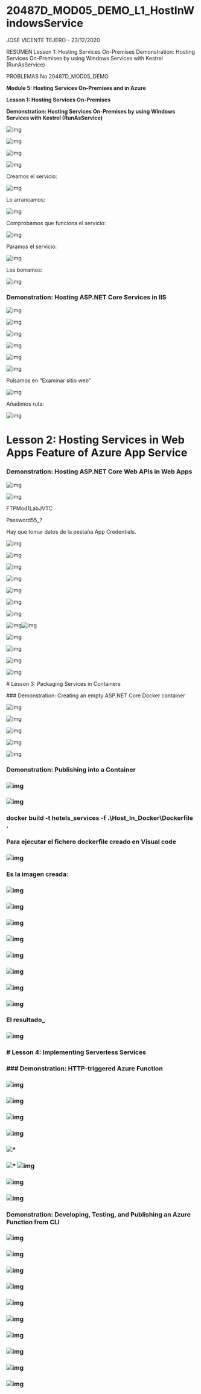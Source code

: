 # 20487D_MOD05_DEMO_L1_HostInWindowsService

JOSE VICENTE TEJERO - 23/12/2020

RESUMEN
Lesson 1: Hosting Services On-Premises
Demonstration: Hosting Services On-Premises by using Windows Services with Kestrel (RunAsService)

PROBLEMAS
No
20487D_MOD05_DEMO

**Module 5: Hosting Services On-Premises and in Azure**

**Lesson 1: Hosting Services On-Premises**

**Demonstration: Hosting Services On-Premises by using Windows Services with Kestrel (RunAsService)**

 

 

![img](clip_image002.png)

![img](clip_image004.png)

 

![img](clip_image006.png)

 

![img](clip_image008.png)

 

Creamos el servicio:

 

![img](clip_image010.png)

 

Lo arrancamos:

 

![img](clip_image012.png)

 

Comprobamos que funciona el servicio:

![img](clip_image013.png)

 

Paramos el servicio:

 

![img](clip_image015.png)

Los borramos:

 

![img](clip_image017.png)

### Demonstration: Hosting ASP.NET Core Services in IIS

![img](clip_image019.png)

 

![img](clip_image020.png)

 

![img](clip_image022.png)

![img](clip_image024.png)

 

![img](clip_image026.png)

 

![img](clip_image028.png)

Pulsamos en “Examinar sitio web”

![img](clip_image030.png)

 

Añadimos ruta:

 

![img](clip_image031.png)

 

# Lesson 2: Hosting Services in Web Apps Feature of Azure App Service

### Demonstration: Hosting ASP.NET Core Web APIs in Web Apps

 

![img](clip_image033.png)

 

![img](clip_image035.png)

 

FTPMod1LabJVTC

Password55_?

Hay que tomar datos de la pestaña App Credentials.

![img](clip_image037.png)

![img](clip_image039.png)

 

![img](clip_image041.png)

 

![img](clip_image043.png)

 

![img](clip_image045.png)

 

![img](clip_image047.png)

 

![img](clip_image049.png)

![img](clip_image051.png)![img](clip_image053.png)

![img](clip_image055.png)

![img](clip_image057.png)

![img](clip_image059.png)

 

![img](clip_image061.png)

\# Lesson 3: Packaging Services in Containers

\### Demonstration: Creating an empty ASP.NET Core Docker container

 

![img](clip_image063.png)

![img](clip_image065.png)

![img](clip_image067.png)

![img](clip_image069.png)

![img](clip_image070.png)

### Demonstration: Publishing into a Container

### ![img](clip_image072.png)

### ![img](clip_image074.png)

### docker build -t hotels_services -f .\Host_In_Docker\Dockerfile .

### Para ejecutar el fichero dockerfile creado en Visual code

### ![img](clip_image076.png)

###  

### Es la imagen creada:

### ![img](clip_image078.png)

### ![img](clip_image080.png)

### ![img](clip_image082.png)

### ![img](clip_image084.png)

###  

### ![img](clip_image085.png)

### ![img](clip_image087.png)

###  

### ![img](clip_image089.png)

###  

### ![img](clip_image091.png)

### El resultado_

### ![img](clip_image093.png)

###  

### 

###   

### # Lesson 4: Implementing Serverless Services

### ### Demonstration: HTTP-triggered Azure Function

### ![img](clip_image003.png)

### ![img](file:///C:/Users/josev/AppData/Local/Temp/msohtmlclip1/01/clip_image005.png)

###  

### ![img](clip_image007.png)

###  

### ![img](clip_image009.png)

### ![*](file:///C:/Users/josev/AppData/Local/Temp/msohtmlclip1/01/clip_image001.png) 

### ![*](file:///C:/Users/josev/AppData/Local/Temp/msohtmlclip1/01/clip_image001.png) ![img](file:///C:/Users/josev/AppData/Local/Temp/msohtmlclip1/01/clip_image010.png)

### ![img](clip_image012.png)

###  

### ![img](file:///C:/Users/josev/AppData/Local/Temp/msohtmlclip1/01/clip_image014.png)

###  

### Demonstration: Developing, Testing, and Publishing an Azure Function from CLI

### ![img](clip_image016.png)

### ![img](clip_image018.png)

###  

### ![img](clip_image020.png)

###  

### ![img](clip_image022.png)

###  

### ![img](clip_image024.png)

###  

### ![img](file:///C:/Users/josev/AppData/Local/Temp/msohtmlclip1/01/clip_image026.png)

### ![img](clip_image028.png)

###  

### ![img](clip_image030.png)

### ![img](clip_image032.png)

### ![img](clip_image034.png)

###  

###  

###  

###  

###  

###  

###  

###  

###  

###  

###  

###  

###  

###  

###  

###  

 

 

 

 

 

 

 

 

 

 
